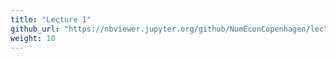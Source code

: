 ```yaml
---
title: "Lecture 1"
github_url: "https://nbviewer.jupyter.org/github/NumEconCopenhagen/lectures-2019/blob/master/01/01_Introduction.pdf"
weight: 10
---
```

